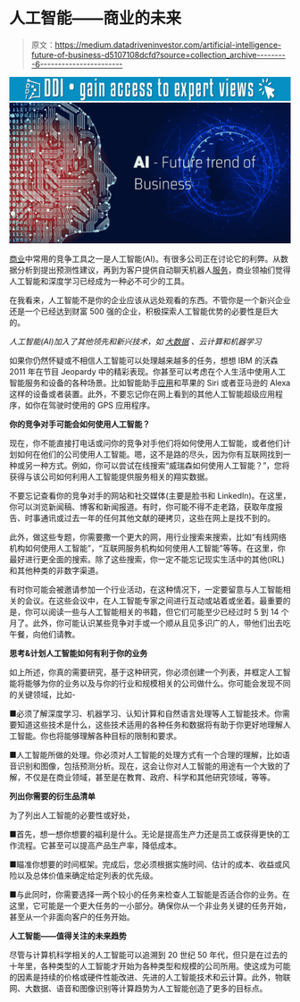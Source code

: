 # 人工智能——商业的未来

> 原文：<https://medium.datadriveninvestor.com/artificial-intelligence-future-of-business-d5107108dcfd?source=collection_archive---------6----------------------->

[![](img/8558d682536a7a5795650ac1e75403de.png)](http://www.track.datadriveninvestor.com/1B9E)![](img/3a3e166e9b016bd4cd8a2e686f693a5d.png)

[商业](https://www.2basetechnologies.com/)中常用的竞争工具之一是人工智能(AI)。有很多公司正在讨论它的利弊。从数据分析到提出预测性建议，再到为客户提供自动聊天机器人[服务](https://www.2basetechnologies.com/services)，商业领袖们觉得人工智能和深度学习已经成为一种必不可少的工具。

在我看来，人工智能不是你的企业应该从远处观看的东西。不管你是一个新兴企业还是一个已经达到财富 500 强的企业，积极探索人工智能优势的必要性是巨大的。

*人工智能(AI)加入了其他领先和新兴技术，如* [*大数据*](https://www.2basetechnologies.com/services/bigdata) *、云计算和机器学习*

如果你仍然怀疑或不相信人工智能可以处理越来越多的任务，想想 IBM 的沃森 2011 年在节目 Jeopardy 中的精彩表现。你甚至可以考虑在个人生活中使用人工智能服务和设备的各种场景。比如智能助手[应用](https://www.2basetechnologies.com/services/mobile-application-development-company)和苹果的 Siri 或者亚马逊的 Alexa 这样的设备或者装置。此外，不要忘记你在网上看到的其他人工智能超级应用程序，如你在驾驶时使用的 GPS 应用程序。

**你的竞争对手可能会如何使用人工智能？**

现在，你不能直接打电话或问你的竞争对手他们将如何使用人工智能，或者他们计划如何在他们的公司使用人工智能。嗯，这不是路的尽头，因为你有互联网找到一种或另一种方式。例如，你可以尝试在线搜索“威瑞森如何使用人工智能？”，您将获得与该公司如何利用人工智能提供服务相关的翔实数据。

不要忘记查看你的竞争对手的网站和社交媒体(主要是脸书和 LinkedIn)。在这里，你可以浏览新闻稿、博客和新闻报道。有时，你可能不得不走老路，获取年度报告、时事通讯或过去一年的任何其他文献的硬拷贝，这些在网上是找不到的。

此外，做这些专题，你需要撒一个更大的网，用行业搜索来搜索，比如“有线网络机构如何使用人工智能”，“互联网服务机构如何使用人工智能”等等。在这里，你最好进行更全面的搜索。除了这些搜索，你一定不能忘记现实生活中的其他(IRL)和其他种类的非数字渠道。

有时你可能会被邀请参加一个行业活动，在这种情况下，一定要留意与人工智能相关的会议。在这些会议中，在人工智能专家之间进行互动或站着或坐着。最重要的是，你可以阅读一些与人工智能相关的书籍，但它们可能至少已经过时 5 到 14 个月了。此外，你可能认识某些竞争对手或一个顺从且见多识广的人，带他们出去吃午餐，向他们请教。

**思考&计划人工智能如何有利于你的业务**

如上所述，你真的需要研究，基于这种研究，你必须创建一个列表，并框定人工智能将能够为你的业务以及与你的行业和规模相关的公司做什么。你可能会发现不同的关键领域，比如-

■必须了解深度学习、机器学习、认知计算和自然语言处理等人工智能技术。你需要知道这些技术是什么，这些技术适用的各种任务和数据将有助于你更好地理解人工智能。你也将能够理解各种目标的限制和要求。

■人工智能所做的处理。你必须对人工智能的处理方式有一个合理的理解，比如语音识别和图像，包括预测分析。现在，这会让你对人工智能的用途有一个大致的了解，不仅是在商业领域，甚至是在教育、政府、科学和其他研究领域，等等。

**列出你需要的衍生品清单**

为了列出人工智能的必要性或好处，

■首先，想一想你想要的福利是什么。无论是提高生产力还是员工或获得更快的工作流程。它甚至可以提高产品生产率，降低成本。

■瞄准你想要的时间框架。完成后，您必须根据实施时间、估计的成本、收益或风险以及总体价值来确定给定列表的优先级。

■与此同时，你需要选择一两个较小的任务来检查人工智能是否适合你的业务。在这里，它可能是一个更大任务的一小部分。确保你从一个非业务关键的任务开始，甚至从一个非面向客户的任务开始。

**人工智能——值得关注的未来趋势**

尽管与计算机科学相关的人工智能可以追溯到 20 世纪 50 年代，但只是在过去的十年里，各种类型的人工智能才开始为各种类型和规模的公司所用。使这成为可能的因素是持续的价格或硬件性能改进、先进的人工智能技术和云计算。此外，物联网、大数据、语音和图像识别等计算趋势为人工智能创造了更多的目标点。